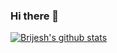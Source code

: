 ### Hi there 👋


[![Brijesh's github stats](https://github-readme-stats.vercel.app/api?username=ammanath)](https://github.com/ammanath/github-readme-stats)


<!--
**ammanath/ammanath** is a ✨ _special_ ✨ repository because its `README.md` (this file) appears on your GitHub profile.

Here are some ideas to get you started:

- 🔭 I’m currently working on ...
- 🌱 I’m currently learning ...
- 👯 I’m looking to collaborate on ...
- 🤔 I’m looking for help with ...
- 💬 Ask me about ...
- 📫 How to reach me: ...
- 😄 Pronouns: ...
- ⚡ Fun fact: ...
-->
